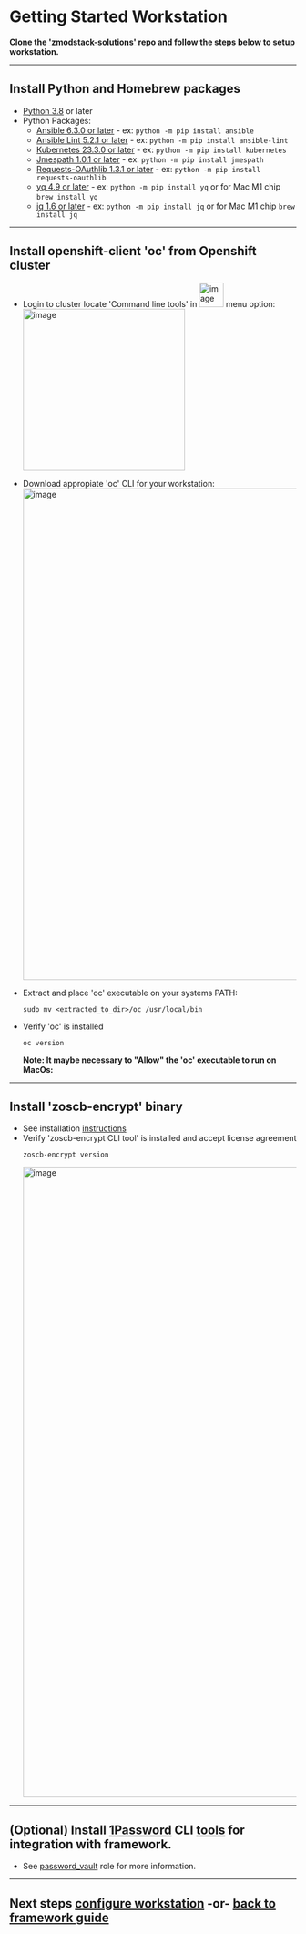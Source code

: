 # Getting Started Workstation

**Clone the ['zmodstack-solutions'](https://github.com/IBM/zmodstack-solutions) repo and follow the steps below to setup workstation.**

---

## Install Python and Homebrew packages
- [Python 3.8](https://www.python.org/downloads/) or later
- Python Packages:
  - [Ansible 6.3.0 or later](https://docs.ansible.com/ansible/latest/installation_guide/intro_installation.html) - ex: `python -m pip install ansible`
  - [Ansible Lint 5.2.1 or later](https://ansible-lint.readthedocs.io/en/latest/installing.html#using-pip-or-pipx) - ex: `python -m pip install ansible-lint`
  - [Kubernetes 23.3.0 or later](https://pypi.org/project/kubernetes/) - ex: `python -m pip install kubernetes`
  - [Jmespath 1.0.1 or later](https://pypi.org/project/jmespath/) - ex: `python -m pip install jmespath`
  - [Requests-OAuthlib 1.3.1 or later](https://github.com/requests/requests-oauthlib) - ex: `python -m pip install requests-oauthlib`
  - [yq 4.9 or later](https://github.com/mikefarah/yq) - ex: `python -m pip install yq` or for Mac M1 chip `brew install yq`
  - [jq 1.6 or later](https://stedolan.github.io/jq/) - ex: `python -m pip install jq`  or for Mac M1 chip `brew install jq`
---
## Install openshift-client 'oc' from Openshift cluster
- Login to cluster locate 'Command line tools' in <img width="43" alt="image" src="https://media.github.ibm.com/user/55799/files/cafe4e8b-be3c-42aa-a5a8-f3728c0167c9"> menu option: <br>
	  <img width="284" alt="image" src="https://media.github.ibm.com/user/55799/files/0a1226ec-7940-401b-988b-4736f6fcfb19">

- Download appropiate 'oc' CLI for your workstation: <br>
	  <img width="863" alt="image" src="https://media.github.ibm.com/user/55799/files/3d88341b-9ea3-4e43-af0d-c09146fed8a1">

- Extract and place 'oc' executable on your systems PATH:
    ```
    sudo mv <extracted_to_dir>/oc /usr/local/bin
    ```

- Verify 'oc' is installed 
    ```
    oc version
    ```

  **Note: It maybe necessary to "Allow" the 'oc' executable to run on MacOs:** <br>
---	
## Install 'zoscb-encrypt' binary
  - See installation [instructions](https://www.ibm.com/docs/en/cloud-paks/z-modernization-stack/2023.1?topic=credentials-installing-zoscb-encrypt-cli-tool) 
  - Verify 'zoscb-encrypt CLI tool' is installed and accept license agreement
    ```
    zoscb-encrypt version
    ```
    <img width="1107" alt="image" src="https://media.github.ibm.com/user/55799/files/dff4f584-0ba9-4569-addb-8b2c59e5535f">
---   
## (Optional) Install [1Password](https://1password.com/developers) CLI [tools](https://developer.1password.com/docs/cli/get-started#requirements) for integration with framework.
   - See [password_vault](/zmodstack-solutions/ibm/seaa/ansible/roles/password_vault/README.md) role for more information.

<!-- 
### 1. Configure Workstation
a. Export the following environment variables on local machine.
  - **SEAA_CONFIG_PATH_TO_SE_ANSIBLE_ARTIFACTS** - the path to your cloned solutions-enablement repo **[ansible](ansible)** directory.
  - **ANSIBLE_FILTER_PLUGINS** - the path to the filter plugins directory appended to the ansible defaults.
  - **ANSIBLE_LIBRARY** - the path to the library plugins directory appended to the ansible defaults.

b. Optional: **SEAA_CONFIG_PATH_TO_SE_VARIABLES** - the path to ansible variables to use in seaa automation, if different from default location **[ansible/variables](ansible/variables)** directory.<br>
    **Example for unix-like OS terminal:**
    
    export SEAA_CONFIG_PATH_TO_SE_ANSIBLE_ARTIFACTS=~/git/zstack/solutions-enablement/scenarios/ansible
    export ANSIBLE_FILTER_PLUGINS=${SEAA_CONFIG_PATH_TO_SE_ANSIBLE_ARTIFACTS}/plugins/filter:~/.ansible/plugins/filter:/usr/share/ansible/plugins/filter
    export ANSIBLE_LIBRARY=${SEAA_CONFIG_PATH_TO_SE_ANSIBLE_ARTIFACTS}/plugins/validation:~/.ansible/plugins:/usr/share/ansible/plugins

 **Note These environment variables can also be added to **.bash_profile** or to environment variables for specific OS.**

c. Create Ansible Config file in home directory with the following content, see this [link](https://docs.ansible.com/ansible/latest/reference_appendices/config.html) for details on Ansible config:
  ```
  [defaults]
  # Number of forks Ansible will use to execute tasks on target hosts.
  forks = 25

  # This option preserves variable types during template operations
  jinja2_native=True

  # Colon separated paths in which Ansible will search for Roles.
  roles_path = ${SEAA_CONFIG_PATH_TO_SE_ANSIBLE_ARTIFACTS}/../../../zoscb_e2e/roles:${SEAA_CONFIG_PATH_TO_SE_ANSIBLE_ARTIFACTS}/roles

  # Toggle to control displaying skipped task/host entries in a task in the default callback
  display_skipped_hosts = false

  [ssh_connection]
  # Improvements performance when enabled.
  pipelining = True
  ``` -->

---
## Next steps [configure workstation](/zmodstack-solutions/docs/guide/configure-seaa.md) -or- [back to framework guide](/zmodstack-solutions/docs/guide/README.md)